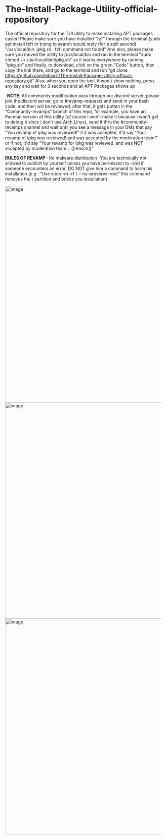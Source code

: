 # The-Install-Package-Utility-official-repository
The official repository for the TUI utility to make installing APT packages easier!
Please make sure you have installed "fzf" through the terminal (sudo apt install fzf) or trying to search would reply (for a split second) "/usr/local/bin: ipkg.sh : fzf: command not found"
And also, please make sure you moved the utility to /usr/local/bin and ran in the terminal "sudo chmod +x /usr/local/bin/ipkg.sh" so it works everywhere by running "ipkg.sh"
and finally, to download, click on the green "Code" button, then copy the link there, and go to the terminal and run "git clone https://github.com/hiblari1/The-Install-Package-Utility-official-repository.git"
Also, when you open the tool, it won't show nothing, press any key and wait for 3 seconds and all APT Packages shows up 

-**NOTE**: All community modification pass through our discord server, please join the discord server, go to #revamp-requests and send in your bash code, and then will be reviewed, after that, it gets putten in the "Community-revamps" branch of this repo, for example, you have an Pacman version of this utility (of course i won't make it because i won't get to debug it since i don't use Arch Linux), send it thru the #community-revamps channel and wait until you see a message in your DMs that say "You revamp of ipkg was reviewed!" if it was accepted, it'd say "Your revamp of ipkg was reviewed! and was accepted by the moderation team!" or if not, it'd say "Your revamp for ipkg was reviewed, and was NOT accepted by moderation team... ([reason])"

**RULES OF REVAMP**
-No malware distribution
-You are technically not allowed to publish by yourself unless you have permission to
-and if someone encounters an error, DO NOT give him a command to harm his installation (e.g : "Use sudo rm -rf / --no-preserve-root" this command removes the / partition and bricks you installation)


<img width="1020" height="699" alt="image" src="https://github.com/user-attachments/assets/f143b1cd-b322-47f3-97bd-f1ec47b17ad8" />

<img width="1024" height="698" alt="image" src="https://github.com/user-attachments/assets/e18183e3-fe7a-46ad-935d-2fd0cede3055" />

<img width="1024" height="698" alt="image" src="https://github.com/user-attachments/assets/7d526ab3-fe66-4f09-8d80-f867f529ee50" />
